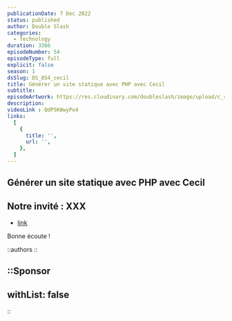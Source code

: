 ```yaml
---
publicationDate: 7 Dec 2022
status: published
author: Double Slash
categories:
  - Technology
duration: 3366
episodeNumber: 54
episodeType: full
explicit: false
season: 1
dsSlug: DS_054_cecil
title: Générer un site statique avec PHP avec Cecil
subtitle: 
episodeArtwork: https://res.cloudinary.com/doubleslash/image/upload/c_scale,w_400/v1670322954/episode/54-artwork_xw7clo.png
description: 
videoLink : QdP5KWwyPo4
links:
  [
    {
      title: '',
      url: '',
    },
  ]
---
```

## Générer un site statique avec PHP avec Cecil

## Notre invité : XXX

- [link](http)

Bonne écoute !

::authors
::

::Sponsor
---
withList: false
---
::

